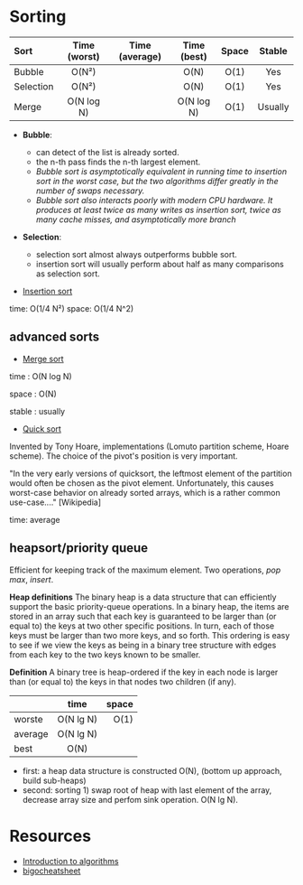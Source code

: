 # Sorting

| Sort        | Time (worst) |  Time (average) | Time (best)  | Space         |   Stable   |
| :---        |     :---:    |            :---:|         :---:|         :---: | :---:      |
| Bubble      | O(N²)        |                 |  O(N)        |  O(1)         | Yes        |
| Selection   | O(N²)        |                 |  O(N)        |  O(1)         | Yes        |
| Merge       | O(N log N)   |                 |  O(N log N)  |  O(1)         | Usually    |


* **Bubble**: 
  
  * can detect of the list is already sorted.
  * the n-th pass finds the n-th largest element. 
  * *Bubble sort is asymptotically equivalent in running time to insertion sort in the worst case, but the two algorithms differ greatly in the number of swaps necessary.*
  * *Bubble sort also interacts poorly with modern CPU hardware. It produces at least twice as many writes as insertion sort, twice as many cache misses, and asymptotically more branch*

* **Selection**: 
  * selection sort almost always outperforms bubble sort.
  * insertion sort will usually perform about half as many comparisons as selection sort.

* [Insertion sort](https://www.coursera.org/learn/algorithms-part1/lecture/1hYlN/insertion-sort) 

 time: O(1/4 N²)
 space: O(1/4 N^2)

## advanced sorts
 * [Merge sort](https://www.coursera.org/learn/algorithms-part1/lecture/ARWDq/mergesort)
 
  time  : O(N log N)
  
  space : O(N)
  
  stable : usually
  
  * [Quick sort](https://www.coursera.org/learn/algorithms-part1/lecture/vjvnC/quicksort)

Invented by Tony Hoare, implementations (Lomuto partition scheme, Hoare scheme). The choice of the pivot's position is very important. 

"In the very early versions of quicksort, the leftmost element of the partition would often be chosen as the pivot element. Unfortunately, this causes worst-case behavior on already sorted arrays, which is a rather common use-case...." [Wikipedia]

 time: average 
 
## heapsort/priority queue

Efficient for keeping track of the maximum element. Two operations, *pop max*, *insert*.

**Heap definitions** The binary heap is a data structure that can efficiently support the basic priority-queue operations. In a binary heap, the items are stored in an array such that each key is guaranteed to be larger than (or equal to) the keys at two other specific positions. In turn, each of those keys must be larger than two more keys, and so forth. This ordering is easy to see if we view the keys as being in a binary tree structure with edges from each key to the two keys known to be smaller.

**Definition** A binary tree is heap-ordered if the key in each node is larger than (or equal to) the keys in that nodes two children (if any).

|               |   time        | space  |
| ------------- |:-------------:| -----:|
|   worste      | O(N lg N)     | O(1)  |
|   average     | O(N lg N)     |       |
|   best        | O(N)          |       |

* first: a heap data structure is constructed  O(N), (bottom up approach, build sub-heaps)
* second: sorting 1) swap root of heap with last element of the array, decrease array size and perfom sink operation. O(N lg N).
 
# Resources

* [Introduction to algorithms](https://www.coursera.org/learn/introduction-to-algorithms/home/info)
* [bigocheatsheet](http://bigocheatsheet.com/)
